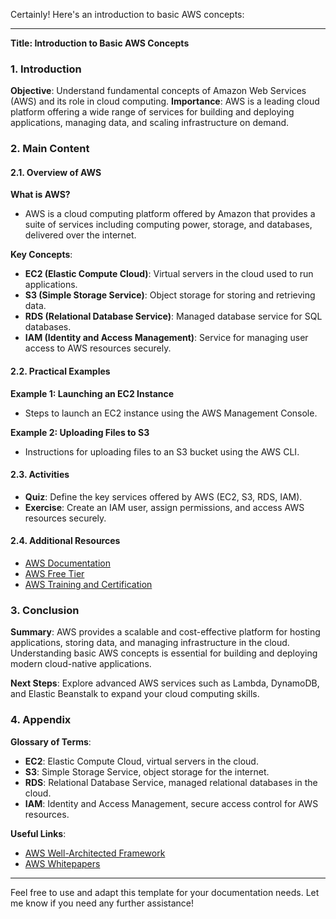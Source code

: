 Certainly! Here's an introduction to basic AWS concepts:

---

**Title: Introduction to Basic AWS Concepts**

### 1. Introduction
**Objective**: Understand fundamental concepts of Amazon Web Services (AWS) and its role in cloud computing.
**Importance**: AWS is a leading cloud platform offering a wide range of services for building and deploying applications, managing data, and scaling infrastructure on demand.

### 2. Main Content
#### 2.1. Overview of AWS
**What is AWS?**
- AWS is a cloud computing platform offered by Amazon that provides a suite of services including computing power, storage, and databases, delivered over the internet.

**Key Concepts**:
- **EC2 (Elastic Compute Cloud)**: Virtual servers in the cloud used to run applications.
- **S3 (Simple Storage Service)**: Object storage for storing and retrieving data.
- **RDS (Relational Database Service)**: Managed database service for SQL databases.
- **IAM (Identity and Access Management)**: Service for managing user access to AWS resources securely.

#### 2.2. Practical Examples
**Example 1: Launching an EC2 Instance**
- Steps to launch an EC2 instance using the AWS Management Console.

**Example 2: Uploading Files to S3**
- Instructions for uploading files to an S3 bucket using the AWS CLI.

#### 2.3. Activities
- **Quiz**: Define the key services offered by AWS (EC2, S3, RDS, IAM).
- **Exercise**: Create an IAM user, assign permissions, and access AWS resources securely.

#### 2.4. Additional Resources
- [AWS Documentation](https://docs.aws.amazon.com/)
- [AWS Free Tier](https://aws.amazon.com/free/)
- [AWS Training and Certification](https://aws.amazon.com/training/)

### 3. Conclusion
**Summary**: AWS provides a scalable and cost-effective platform for hosting applications, storing data, and managing infrastructure in the cloud. Understanding basic AWS concepts is essential for building and deploying modern cloud-native applications.

**Next Steps**: Explore advanced AWS services such as Lambda, DynamoDB, and Elastic Beanstalk to expand your cloud computing skills.

### 4. Appendix
**Glossary of Terms**:
- **EC2**: Elastic Compute Cloud, virtual servers in the cloud.
- **S3**: Simple Storage Service, object storage for the internet.
- **RDS**: Relational Database Service, managed relational databases in the cloud.
- **IAM**: Identity and Access Management, secure access control for AWS resources.

**Useful Links**:
- [AWS Well-Architected Framework](https://aws.amazon.com/architecture/well-architected/)
- [AWS Whitepapers](https://aws.amazon.com/whitepapers/)

---

Feel free to use and adapt this template for your documentation needs. Let me know if you need any further assistance!
